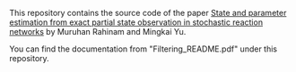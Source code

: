 This repository contains the source code of the paper [State and parameter estimation from exact partial state observation in stochastic reaction networks](https://aip.scitation.org/doi/abs/10.1063/5.0032539) by Muruhan Rahinam and Mingkai Yu.

You can find the documentation from "Filtering_README.pdf" under this repository.
